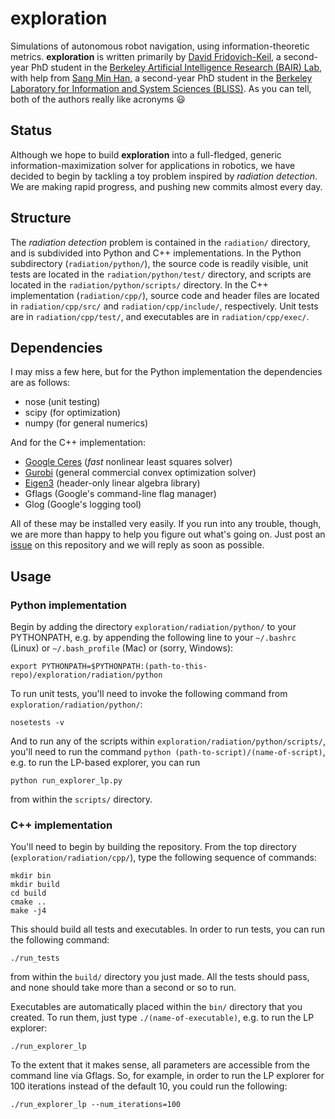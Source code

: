 # exploration
Simulations of autonomous robot navigation, using information-theoretic metrics. **exploration** is written primarily by [David Fridovich-Keil](http://people.eecs.berkeley.edu/~dfk/), a second-year PhD student in the [Berkeley Artificial Intelligence Research (BAIR) Lab](http://bair.berkeley.edu), with help from [Sang Min Han](http://people.eecs.berkeley.edu/~smhan/), a second-year PhD student in the [Berkeley Laboratory for Information and System Sciences (BLISS)](http://wifo.eecs.berkeley.edu). As you can tell, both of the authors really like acronyms :smiley:

## Status
Although we hope to build **exploration** into a full-fledged, generic information-maximization solver for applications in robotics, we have decided to begin by tackling a toy problem inspired by _radiation detection_. We are making rapid progress, and pushing new commits almost every day.

## Structure
The _radiation detection_ problem is contained in the `radiation/` directory, and is subdivided into Python and C++ implementations. In the Python subdirectory (`radiation/python/`), the source code is readily visible, unit tests are located in the `radiation/python/test/` directory, and scripts are located in the `radiation/python/scripts/` directory. In the C++ implementation (`radiation/cpp/`), source code and header files are located in `radiation/cpp/src/` and `radiation/cpp/include/`, respectively. Unit tests are in `radiation/cpp/test/`, and executables are in `radiation/cpp/exec/`.

## Dependencies
I may miss a few here, but for the Python implementation the dependencies are as follows:

* nose (unit testing)
* scipy (for optimization)
* numpy (for general numerics)

And for the C++ implementation:

* [Google Ceres](http://ceres-solver.org) (_fast_ nonlinear least squares solver)
* [Gurobi](http://www.gurobi.com) (general commercial convex optimization solver)
* [Eigen3](http://eigen.tuxfamily.org/dox/) (header-only linear algebra library)
* Gflags (Google's command-line flag manager)
* Glog (Google's logging tool)

All of these may be installed very easily. If you run into any trouble, though, we are more than happy to help you figure out what's going on. Just post an [issue](https://github.com/dfridovi/exploration/issues) on this repository and we will reply as soon as possible.

## Usage
### Python implementation
Begin by adding the directory `exploration/radiation/python/` to your PYTHONPATH, e.g. by appending the following line to your `~/.bashrc` (Linux) or `~/.bash_profile` (Mac) or (sorry, Windows):

```
export PYTHONPATH=$PYTHONPATH:(path-to-this-repo)/exploration/radiation/python
```

To run unit tests, you'll need to invoke the following command from `exploration/radiation/python/`:

```
nosetests -v
```

And to run any of the scripts within `exploration/radiation/python/scripts/`, you'll need to run the command `python (path-to-script)/(name-of-script)`, e.g. to run the LP-based explorer, you can run

```
python run_explorer_lp.py
```

from within the `scripts/` directory.

### C++ implementation
You'll need to begin by building the repository. From the top directory (`exploration/radiation/cpp/`), type the following sequence of commands:

```
mkdir bin
mkdir build
cd build
cmake ..
make -j4
```

This should build all tests and executables. In order to run tests, you can run the following command:

```
./run_tests
```

from within the `build/` directory you just made. All the tests should pass, and none should take more than a second or so to run.

Executables are automatically placed within the `bin/` directory that you created. To run them, just type `./(name-of-executable)`, e.g. to run the LP explorer:

```
./run_explorer_lp
```

To the extent that it makes sense, all parameters are accessible from the command line via Gflags. So, for example, in order to run the LP explorer for 100 iterations instead of the default 10, you could run the following:

```
./run_explorer_lp --num_iterations=100
```
